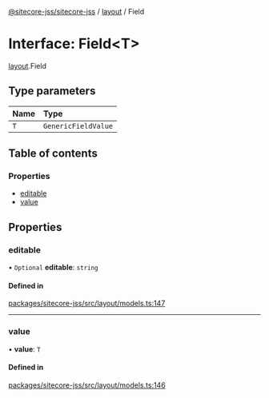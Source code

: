 [@sitecore-jss/sitecore-jss](../README.md) / [layout](../modules/layout.md) / Field

# Interface: Field\<T\>

[layout](../modules/layout.md).Field

## Type parameters

| Name | Type |
| :------ | :------ |
| `T` | `GenericFieldValue` |

## Table of contents

### Properties

- [editable](layout.Field.md#editable)
- [value](layout.Field.md#value)

## Properties

### editable

• `Optional` **editable**: `string`

#### Defined in

[packages/sitecore-jss/src/layout/models.ts:147](https://github.com/Sitecore/jss/blob/5d2a6e907/packages/sitecore-jss/src/layout/models.ts#L147)

___

### value

• **value**: `T`

#### Defined in

[packages/sitecore-jss/src/layout/models.ts:146](https://github.com/Sitecore/jss/blob/5d2a6e907/packages/sitecore-jss/src/layout/models.ts#L146)
